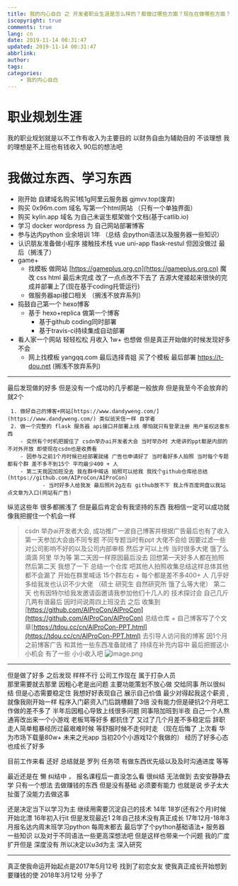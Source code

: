 ```yaml
---
title: 我的内心自白 之 开发者职业生涯是怎么样的？都做过哪些方面？现在在做哪些方面？
iscopyright: true
comments: true
lang: cn
date: 2019-11-14 00:31:47
updated: 2019-11-14 00:31:47
abbrlink:
author:
tags:
categories:
    - 我的内心自白
---
```


# 职业规划生涯
我的职业规划就是以不工作有收入为主要目的
以财务自由为辅助目的 不谈理想 我的理想是不上班也有钱收入 90后的想法吧

# 我做过东西、学习东西
- 刚开始 自建域名购买1核1g阿里云服务器 gjmvv.top(废弃)
- 购买 0x96m.com 域名 写第一个html网站 （只有一个单独界面）
- 购买 kylin.app 域名 为自己未诞生框架做个文档(基于catlib.io) 
- 学习 docker wordpress 为 自己网站部署博客
- 参与达内python 业余培训 1年  （总结 会python语法以及服务器一些知识）
- 认识朋友准备做小程序  接触技术栈  vue uni-app  flask-restul 但因没做过 最后（搁浅了）
 - game+ 
   - 找模板 做网站 [https://gameplus.org.cn](https://gameplus.org.cn)  魔改 css html 最后未完成 改了一点点改不下去了  吉源大佬接起来很快的完成并部署上了(现在基于coding托管运行)
   - 做服务器api接口相关 （搁浅不放弃系列） 
- 捣鼓自己第一个 hexo博客
    -   基于 hexo+replica 做第一个博客
        -   基于github coding同时部署 
           -   基于travis-ci持续集成自动部署
 - 看人家一个网站 轻轻松松 月收入 1w+ 也想做 但是真正开始做的时候发现好多不会  
   -    网上找模板 yangqq.com 最后选择青姐 买了个模板 最后部署 https://t-dou.net (搁浅不放弃系列)
 
 ---
 最后发现做的好多 但是没有一个成功的几乎都是一般放弃 但是我至今不会放弃的就2个
 
     1. 做好自己的博客+网站[https://www.dandyweng.com/](https://www.dandyweng.com/) 类似翁天信一样 自学者
     2. 做一个完整的 flask 服务器 api接口并部署上线 哪怕就只有登录注册 用户鉴权这套东西
        - 突然有个时机把握住了 csdn举办ai开发者大会 当时举办时 大佬讲的ppt都是内部的 不对外开放 即使现在csdn也是收费看 
        - 因参与之前1个月时候已经部署就绪 广告也申请好了 当时看好多人拍照 当时每个专题都有个群 差不多不到15个 平均最少400 + 人 
        - 第二天我因加班没去 我在群中喊话 拍照可以给我 我找个github仓库给总结(https://github.com/AIProCon/AIProCon)
               - 当时好多人给我发 最后照片2g左右 github放不下 我上传百度网盘以我站点文章为入口(网站有广告)  
        
纵览这些年 很多都搁浅了 但是最后肯定会有我坚持的东西 我相信一定可以成功就像我把握住一个机会一样

>csdn 举办ai开发者大会, 成功推广一波自己博客并根据广告最后也有了收入
 > 第一天参加大会由不同专题 不同专题当时有ppt 大佬不会给 因要过滤一些对公司影响不好的以及公司内部审核 然后才可以上传 当时很多大佬 饿了么 滴滴 阿里 华为等
 > 第二天因一样原因最后没去 回想第一天好多人都在拍照 然后第二天 我想了一下 总结一个仓库 吧其他人拍照收集总结这样总体其他都不会漏了
 >     开始在群里喊话  15个群左右 + 每个都是差不多400+ 人 几乎好多给我发也认识不少大佬 （硕士 研究生 自然研究所  饿了么等大佬） 
 >         第二天 也有因特尔给我发邀请函邀请我参加他们十几人的 技术探讨会 自己几斤几两有谱最后 因时间说周四上班没去
 >     之后 收集到 [https://github.com/AIProCon/AIProCon](https://github.com/AIProCon/AIProCon) 总结仓库 + 自己博客写了个文章[https://tdou.cc/cn/AIProCon-PPT.html](https://tdou.cc/cn/AIProCon-PPT.html) 去引导人访问我的博客
 >     因1个月之前博客广告 和其他一些东西准备就绪了 持续在补充内容中  最后把握这小小机会 有了一些 小小收入吧 
![image.png](http://file.liangxiegame.com/fdf9eb69-9de9-4391-9e4e-eaef87a55663.png) 

---

但是做了好多 之后发现 样样不行 公司工作现在 属于打杂人员  
    那里需要就去那里  因粗心老是出问题 主要功能策划不放心做 交给同事 
    所以很纠结 但是心态需要稳定住 我想好好表现自己 展示自己价值 最少对得起我这个薪资 , 就像我刚开始一样 程序入门薪资入门后跳槽翻了3倍 没有能力但是硬抗2个月吧工作做的差不多了 半年后因粗心导致上线很多问题 同事陪加班到半夜 自己一个人熬通宵改出来一个小游戏 老板骂等好多 都抗住了  又过了几个月差不多稳定后 辞职走人简单粗暴经历过最艰难时候 等舒服时候不走何时走 （现在后悔了 上次看 华为市场下载量80w+ 未来之光app 当初20个小游戏12个我做的） 经历了好多心态也成长了好多
    
目前工作来看 还好 总结就是  罗列 任务项 有做东西优先级以及及时沟通进度 等等 

最近还是在 懒 纠结中 ， 报名课程后一直没怎么看 很纠结 无法做到 去安安静静去学 只有一个想法 去做赚钱的东西 但是没有基础 必须要有能力 也就是说 步子太大扯蛋了没能力去做这事

还是决定当下以学习为主 继续用需要沉淀自己的技术
14年 18岁(还有2个月)时候开始北漂 16年初入行it 但是发现最近1 2年自己技术没有真正成长 17年12月-18年3月报名达内周末班学习python 每周末都去 最后学了个python基础语法+ 服务器一些知识 以及对于不同语法一些更高深想法吧 
但是这样也带来一个问题 我的广度扩开但是 深度没有 所以决定以u3d为主 深入研究

---
 
真正使我命运开始起点是2017年5月12号 找到了初恋女友 
使我真正成长开始想到要赚钱的使 2018年3月12号 分手了 